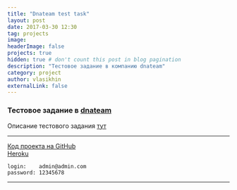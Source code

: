 ```yaml
---
title: "Dnateam test task"
layout: post
date: 2017-03-30 12:30
tag: projects
image: 
headerImage: false
projects: true
hidden: true # don't count this post in blog pagination
description: "Тестовое задание в компанию dnateam"
category: project
author: vlasikhin 
externalLink: false
---
```


### Тестовое задание в [dnateam](http://dnateam.ru/)  

Описание тестового задания [тут](/files/dnateam_test_task.pdf)  

---

[Код проекта на GitHub](https://github.com/vlasikhin/dna_demo)  
[Heroku](https://dnademo.herokuapp.com/)  

`login:    admin@admin.com`  
`password: 12345678` 

---
